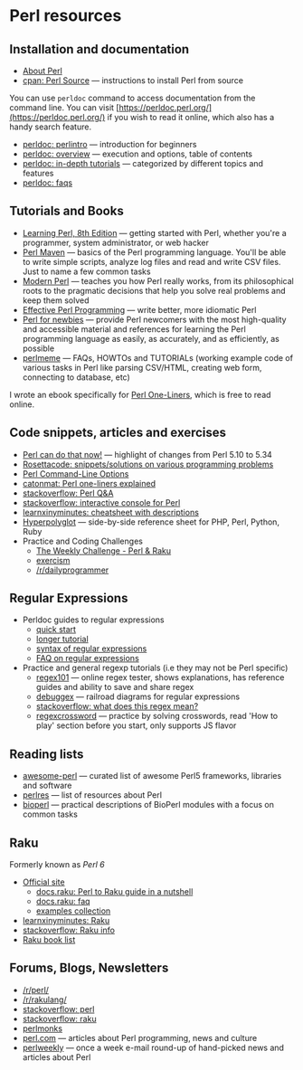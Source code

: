 # Perl resources

## Installation and documentation

* [About Perl](https://www.perl.org/about.html)
* [cpan: Perl Source](https://www.cpan.org/src/README.html) — instructions to install Perl from source

You can use `perldoc` command to access documentation from the command line. You can visit [https://perldoc.perl.org/](https://perldoc.perl.org/) if you wish to read it online, which also has a handy search feature.

* [perldoc: perlintro](https://perldoc.perl.org/perlintro) — introduction for beginners
* [perldoc: overview](https://perldoc.perl.org/perl#Overview) — execution and options, table of contents
* [perldoc: in-depth tutorials](https://perldoc.perl.org/perl#Tutorials) — categorized by different topics and features
* [perldoc: faqs](https://perldoc.perl.org/perlfaq)

## Tutorials and Books

* [Learning Perl, 8th Edition](https://www.oreilly.com/library/view/learning-perl-8th/9781492094944/) — getting started with Perl, whether you're a programmer, system administrator, or web hacker
* [Perl Maven](https://perlmaven.com/perl-tutorial) — basics of the Perl programming language. You'll be able to write simple scripts, analyze log files and read and write CSV files. Just to name a few common tasks
* [Modern Perl](http://modernperlbooks.com/books/modern_perl_2016/) — teaches you how Perl really works, from its philosophical roots to the pragmatic decisions that help you solve real problems and keep them solved
* [Effective Perl Programming](https://www.effectiveperlprogramming.com/about/) — write better, more idiomatic Perl
* [Perl for newbies](https://perl-begin.org/tutorials/perl-for-newbies/) — provide Perl newcomers with the most high-quality and accessible material and references for learning the Perl programming language as easily, as accurately, and as efficiently, as possible
* [perlmeme](http://perlmeme.org/start_here/index.html) — FAQs, HOWTOs and TUTORIALs (working example code of various tasks in Perl like parsing CSV/HTML, creating web form, connecting to database, etc)

I wrote an ebook specifically for [Perl One-Liners](https://learnbyexample.github.io/learn_perl_oneliners/), which is free to read online.

## Code snippets, articles and exercises

* [Perl can do that now!](https://phoenixtrap.com/2021/05/25/perl-can-do-that-now/) — highlight of changes from Perl 5.10 to 5.34
* [Rosettacode: snippets/solutions on various programming problems](https://rosettacode.org/wiki/Category:Perl)
* [Perl Command-Line Options](https://www.perl.com/pub/2004/08/09/commandline.html/)
* [catonmat: Perl one-liners explained](https://catonmat.net/perl-one-liners-explained-part-one)
* [stackoverflow: Perl Q&A](https://stackoverflow.com/questions/tagged/perl?sort=votes&pageSize=15)
* [stackoverflow: interactive console for Perl](https://stackoverflow.com/q/73667/4082052)
* [learnxinyminutes: cheatsheet with descriptions](https://learnxinyminutes.com/docs/perl/)
* [Hyperpolyglot](https://perl-begin.org/tutorials/hyperpolyglot/sheet1.html) — side-by-side reference sheet for PHP, Perl, Python, Ruby
* Practice and Coding Challenges
    * [The Weekly Challenge - Perl & Raku](https://theweeklychallenge.org/)
    * [exercism](https://exercism.org/tracks/perl5)
    * [/r/dailyprogrammer](https://old.reddit.com/r/dailyprogrammer)

## Regular Expressions

* Perldoc guides to regular expressions
    * [quick start](https://perldoc.perl.org/perlrequick)
    * [longer tutorial](https://perldoc.perl.org/perlretut)
    * [syntax of regular expressions](https://perldoc.perl.org/perlre)
    * [FAQ on regular expressions](https://perldoc.perl.org/perlfaq#perlfaq6:-Regular-Expressions)
* Practice and general regexp tutorials (i.e they may not be Perl specific)
    * [regex101](https://regex101.com/) — online regex tester, shows explanations, has reference guides and ability to save and share regex
    * [debuggex](https://www.debuggex.com) — railroad diagrams for regular expressions
    * [stackoverflow: what does this regex mean?](https://stackoverflow.com/q/22937618/4082052)
    * [regexcrossword](https://regexcrossword.com/) — practice by solving crosswords, read 'How to play' section before you start, only supports JS flavor

## Reading lists

* [awesome-perl](https://github.com/hachiojipm/awesome-perl) — curated list of awesome Perl5 frameworks, libraries and software
* [perlres](https://github.com/thibaultduponchelle/perlres) — list of resources about Perl
* [bioperl](https://bioperl.org/howtos/index.html) — practical descriptions of BioPerl modules with a focus on common tasks

## Raku

Formerly known as *Perl 6*

* [Official site](https://www.raku.org/)
	* [docs.raku: Perl to Raku guide in a nutshell](https://docs.raku.org/language/5to6-nutshell)
    * [docs.raku: faq](https://docs.raku.org/language/faq)
	* [examples collection](https://examples.p6c.dev/index.html)
* [learnxinyminutes: Raku](https://learnxinyminutes.com/docs/raku/)
* [stackoverflow: Raku info](https://stackoverflow.com/tags/raku/info)
* [Raku book list](https://perl6book.com/)

## Forums, Blogs, Newsletters

* [/r/perl/](https://old.reddit.com/r/perl/)
* [/r/rakulang/](https://old.reddit.com/r/rakulang/)
* [stackoverflow: perl](https://stackoverflow.com/tags/perl)
* [stackoverflow: raku](https://stackoverflow.com/tags/raku)
* [perlmonks](https://perlmonks.org/)
* [perl.com](https://www.perl.com/) — articles about Perl programming, news and culture
* [perlweekly](https://perlweekly.com/) — once a week e-mail round-up of hand-picked news and articles about Perl

